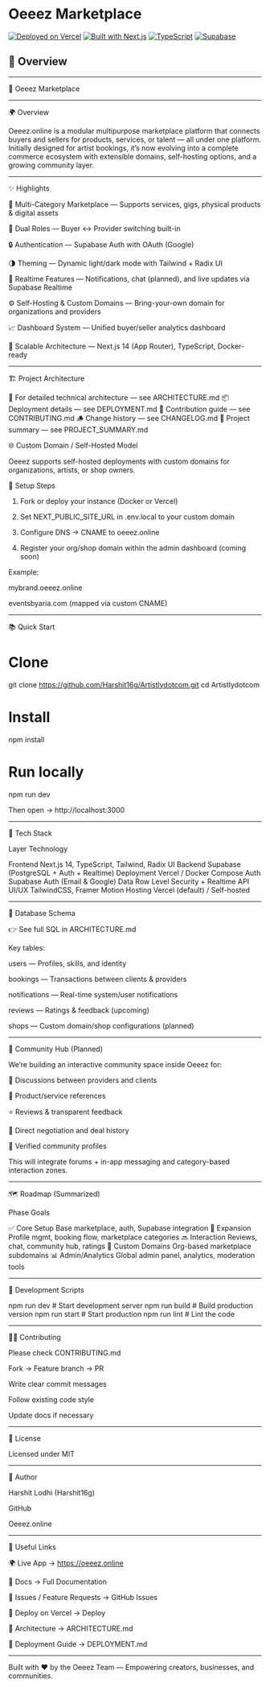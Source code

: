 # Oeeez Marketplace

[![Deployed on Vercel](https://img.shields.io/badge/Deployed%20on-Vercel-black?style=for-the-badge&logo=vercel)](https://vercel.com/sl435abs-gmailcoms-projects/v0-create-webapp)
[![Built with Next.js](https://img.shields.io/badge/Built%20with-Next.js-black?style=for-the-badge&logo=next.js)](https://nextjs.org)
[![TypeScript](https://img.shields.io/badge/TypeScript-007ACC?style=for-the-badge&logo=typescript&logoColor=white)](https://www.typescriptlang.org/)
[![Supabase](https://img.shields.io/badge/Supabase-3ECF8E?style=for-the-badge&logo=supabase&logoColor=white)](https://supabase.com)

## 🌟 Overview

---

🛒 Oeeez Marketplace

     


---

🌍 Overview

Oeeez.online is a modular multipurpose marketplace platform that connects buyers and sellers for products, services, or talent — all under one platform.
Initially designed for artist bookings, it’s now evolving into a complete commerce ecosystem with extensible domains, self-hosting options, and a growing community layer.


---

✨ Highlights

🏪 Multi-Category Marketplace — Supports services, gigs, physical products & digital assets

👤 Dual Roles — Buyer ↔ Provider switching built-in

🔒 Authentication — Supabase Auth with OAuth (Google)

🌗 Theming — Dynamic light/dark mode with Tailwind + Radix UI

💬 Realtime Features — Notifications, chat (planned), and live updates via Supabase Realtime

⚙️ Self-Hosting & Custom Domains — Bring-your-own domain for organizations and providers

📈 Dashboard System — Unified buyer/seller analytics dashboard

🧱 Scalable Architecture — Next.js 14 (App Router), TypeScript, Docker-ready



---

🏗️ Project Architecture

📘 For detailed technical architecture — see ARCHITECTURE.md
📦 Deployment details — see DEPLOYMENT.md
🧩 Contribution guide — see CONTRIBUTING.md
🪵 Change history — see CHANGELOG.md
📄 Project summary — see PROJECT_SUMMARY.md



🌐 Custom Domain / Self-Hosted Model

Oeeez supports self-hosted deployments with custom domains for organizations, artists, or shop owners.

🔧 Setup Steps

1. Fork or deploy your instance (Docker or Vercel)


2. Set NEXT_PUBLIC_SITE_URL in .env.local to your custom domain


3. Configure DNS → CNAME to oeeez.online


4. Register your org/shop domain within the admin dashboard (coming soon)



Example:

mybrand.oeeez.online

eventsbyaria.com (mapped via custom CNAME)



---

📚 Quick Start

# Clone
git clone https://github.com/Harshit16g/Artistlydotcom.git
cd Artistlydotcom

# Install
npm install

# Run locally
npm run dev

Then open → http://localhost:3000


---

🧩 Tech Stack

Layer	Technology

Frontend	Next.js 14, TypeScript, Tailwind, Radix UI
Backend	Supabase (PostgreSQL + Auth + Realtime)
Deployment	Vercel / Docker Compose
Auth	Supabase Auth (Email & Google)
Data	Row Level Security + Realtime API
UI/UX	TailwindCSS, Framer Motion
Hosting	Vercel (default) / Self-hosted



---

🧱 Database Schema

👉 See full SQL in ARCHITECTURE.md

Key tables:

users — Profiles, skills, and identity

bookings — Transactions between clients & providers

notifications — Real-time system/user notifications

reviews — Ratings & feedback (upcoming)

shops — Custom domain/shop configurations (planned)



---

🧠 Community Hub (Planned)

We’re building an interactive community space inside Oeeez for:

💬 Discussions between providers and clients

🧾 Product/service references

⭐ Reviews & transparent feedback

💸 Direct negotiation and deal history

🧍 Verified community profiles


This will integrate forums + in-app messaging and category-based interaction zones.


---

🗺️ Roadmap (Summarized)

Phase	Goals

✅ Core Setup	Base marketplace, auth, Supabase integration
🚧 Expansion	Profile mgmt, booking flow, marketplace categories
🔜 Interaction	Reviews, chat, community hub, ratings
🏪 Custom Domains	Org-based marketplace subdomains
📊 Admin/Analytics	Global admin panel, analytics, moderation tools



---

🧰 Development Scripts

npm run dev       # Start development server
npm run build     # Build production version
npm run start     # Start production
npm run lint      # Lint the code


---

🧑‍💻 Contributing

Please check CONTRIBUTING.md

Fork → Feature branch → PR

Write clear commit messages

Follow existing code style

Update docs if necessary



---

🪪 License

Licensed under MIT


---

👤 Author

Harshit Lodhi (Harshit16g)

GitHub

Oeeez.online



---

🔗 Useful Links

🌍 Live App → https://oeeez.online

📘 Docs → Full Documentation

🧭 Issues / Feature Requests → GitHub Issues

🚢 Deploy on Vercel → Deploy

🧩 Architecture → ARCHITECTURE.md

🧱 Deployment Guide → DEPLOYMENT.md



---

Built with ❤️ by the Oeeez Team — Empowering creators, businesses, and communities.


